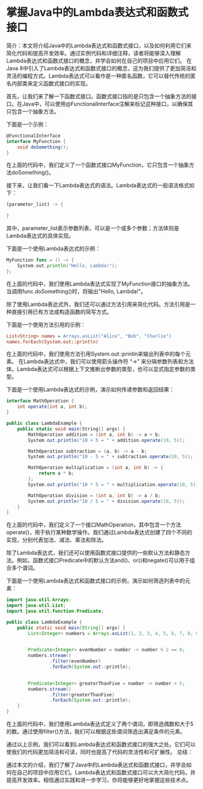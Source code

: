 # 掌握Java中的Lambda表达式和函数式接口
简介：本文将介绍Java中的Lambda表达式和函数式接口，以及如何利用它们来简化代码和提高开发效率。通过实例代码和详细注释，读者将能够深入理解Lambda表达式和函数式接口的概念，并学会如何在自己的项目中应用它们。 在Java 8中引入了Lambda表达式和函数式接口的概念，这为我们提供了更加简洁和灵活的编程方式。Lambda表达式可以看作是一种匿名函数，它可以替代传统的匿名内部类来定义函数式接口的实现。

首先，让我们来了解一下函数式接口。函数式接口指的是只包含一个抽象方法的接口。在Java中，可以使用@FunctionalInterface注解来标记这种接口，以确保其只包含一个抽象方法。

下面是一个示例：

```csharp
@FunctionalInterface
interface MyFunction {
    void doSomething();
}

```

在上面的代码中，我们定义了一个函数式接口MyFunction，它只包含一个抽象方法doSomething()。

接下来，让我们看一下Lambda表达式的语法。Lambda表达式的一般语法格式如下：

```rust
(parameter_list) -> {
    
}

```

其中，parameter_list表示参数列表，可以是一个或多个参数；方法体则是Lambda表达式的具体实现。

下面是一个使用Lambda表达式的示例：

```go
MyFunction func = () -> {
    System.out.println("Hello, Lambda!");
};

```

在上面的代码中，我们使用Lambda表达式实现了MyFunction接口的抽象方法。当调用func.doSomething()时，将输出"Hello, Lambda!"。

除了使用Lambda表达式外，我们还可以通过方法引用来简化代码。方法引用是一种直接引用已有方法或构造函数的简写方式。

下面是一个使用方法引用的示例：

```ini
List<String> names = Arrays.asList("Alice", "Bob", "Charlie")
names.forEach(System.out::println)

```

在上面的代码中，我们使用方法引用System.out::println来输出列表中的每个元素。 在Lambda表达式中，我们可以使用箭头操作符 “->” 来分隔参数列表和方法体。Lambda表达式可以根据上下文推断出参数的类型，也可以显式指定参数的类型。

下面是一个使用Lambda表达式的示例，演示如何传递参数和返回结果：

```csharp
interface MathOperation {
    int operate(int a, int b);
}

public class LambdaExample {
    public static void main(String[] args) {
        MathOperation addition = (int a, int b) -> a + b;
        System.out.println("10 + 5 = " + addition.operate(10, 5));

        MathOperation subtraction = (a, b) -> a - b;
        System.out.println("10 - 5 = " + subtraction.operate(10, 5));

        MathOperation multiplication = (int a, int b) -> {
            return a * b;
        };
        System.out.println("10 * 5 = " + multiplication.operate(10, 5));

        MathOperation division = (int a, int b) -> a / b;
        System.out.println("10 / 5 = " + division.operate(10, 5));
    }
}

```

在上面的代码中，我们定义了一个接口MathOperation，其中包含一个方法operate()，用于执行某种数学操作。我们通过Lambda表达式创建了四个不同的实现，分别代表加法、减法、乘法和除法。

除了Lambda表达式，我们还可以使用函数式接口提供的一些默认方法和静态方法。例如，函数式接口Predicate中的默认方法and()、or()和negate()可以用于组合多个谓词。

下面是一个使用Lambda表达式和函数式接口的示例，演示如何筛选列表中的元素：

```java
import java.util.Arrays;
import java.util.List;
import java.util.function.Predicate;

public class LambdaExample {
    public static void main(String[] args) {
        List<Integer> numbers = Arrays.asList(1, 2, 3, 4, 5, 6, 7, 8, 9, 10);

        
        Predicate<Integer> evenNumber = number -> number % 2 == 0;
        numbers.stream()
                .filter(evenNumber)
                .forEach(System.out::println);

        
        Predicate<Integer> greaterThanFive = number -> number > 5;
        numbers.stream()
                .filter(greaterThanFive)
                .forEach(System.out::println);
    }
}

```

在上面的代码中，我们使用Lambda表达式定义了两个谓词，即筛选偶数和大于5的数。通过使用filter()方法，我们可以根据这些谓词筛选出满足条件的元素。

通过以上示例，我们可以看到Lambda表达式和函数式接口的强大之处。它们可以使我们的代码更加简洁和可读，同时也提高了代码的灵活性和可扩展性。 总结：

通过本文的介绍，我们了解了Java中的Lambda表达式和函数式接口，并学会如何在自己的项目中应用它们。Lambda表达式和函数式接口可以大大简化代码，并提高开发效率。相信通过实践和进一步学习，你将能够更好地掌握这些技术点。